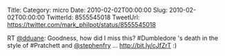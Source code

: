 Title: 
Category: micro
Date: 2010-02-02T00:00:00
Slug: 2010-02-02T00:00:00
TwitterId: 8555545018
TweetUrl: https://twitter.com/mark_philpot/status/8555545018

RT [@dduane](https://twitter.com/dduane): Goodness, how did I miss this? #Dumbledore 's death in the style of #Pratchett and [@stephenfry](https://twitter.com/stephenfry) ... http://bit.ly/cJfZrT :)